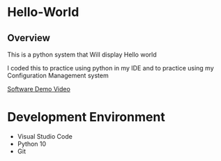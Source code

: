 # Hello-World
## Overview

This is a python system that Will display Hello world

I coded this to practice using python in my IDE and to practice using my Configuration Management system



[Software Demo Video](http://youtube.link.goes.here)

# Development Environment

* Visual Studio Code
* Python 10
* Git
